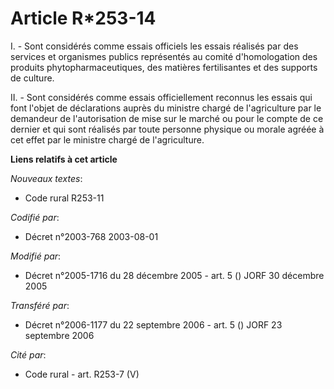 # Article R*253-14

I. - Sont considérés comme essais officiels les essais réalisés par des services et organismes publics représentés au comité
d'homologation des produits phytopharmaceutiques, des matières fertilisantes et des supports de culture.

II. - Sont considérés comme essais officiellement reconnus les essais qui font l'objet de déclarations auprès du ministre
chargé de l'agriculture par le demandeur de l'autorisation de mise sur le marché ou pour le compte de ce dernier et qui sont
réalisés par toute personne physique ou morale agréée à cet effet par le ministre chargé de l'agriculture.

**Liens relatifs à cet article**

_Nouveaux textes_:

  - Code rural R253-11

_Codifié par_:

  - Décret n°2003-768 2003-08-01

_Modifié par_:

  - Décret n°2005-1716 du 28 décembre 2005 - art. 5 () JORF 30 décembre 2005

_Transféré par_:

  - Décret n°2006-1177 du 22 septembre 2006 - art. 5 () JORF 23 septembre 2006

_Cité par_:

  - Code rural - art. R253-7 (V)
